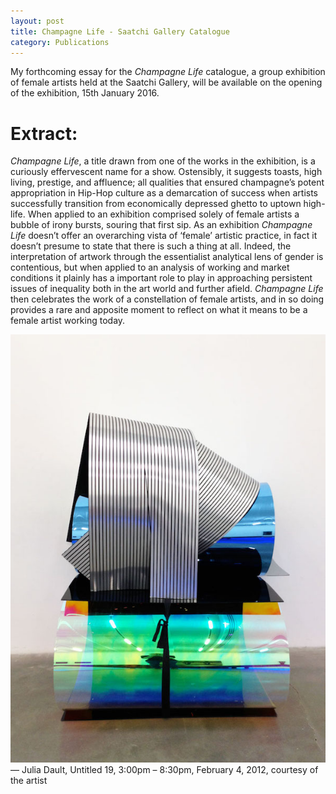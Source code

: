 ```yaml
---
layout: post
title: Champagne Life - Saatchi Gallery Catalogue
category: Publications
---
```


My forthcoming essay for the *Champagne Life* catalogue, a group exhibition of female artists held at the Saatchi Gallery, will be available on the opening of the exhibition, 15th January 2016.

# Extract:

*Champagne Life*, a title drawn from one of the works in the exhibition, is a curiously effervescent name for a show. Ostensibly, it suggests toasts, high living, prestige, and affluence; all qualities that ensured champagne’s potent appropriation in Hip-Hop culture as a demarcation of success when artists successfully transition from economically depressed ghetto to uptown high-life. When applied to an exhibition comprised solely of female artists a bubble of irony bursts, souring that first sip. As an exhibition *Champagne Life* doesn’t offer an overarching vista of ‘female’ artistic practice, in fact it doesn’t presume to state that there is such a thing at all. Indeed, the interpretation of artwork through the essentialist analytical lens of gender is contentious, but when applied to an analysis of working and market conditions it plainly has a important role to play in approaching persistent issues of inequality both in the art world and further afield. *Champagne Life* then celebrates the work of a constellation of female artists, and in so doing provides a rare and apposite moment to reflect on what it means to be a female artist working today.

![09-18-15](/assets/img/09-18-15.jpg)
— Julia Dault, Untitled 19, 3:00pm – 8:30pm, February 4, 2012, courtesy of the artist
